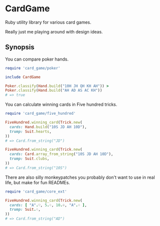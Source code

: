 CardGame
========

Ruby utility library for various card games.

Really just me playing around with design ideas.

Synopsis
--------

You can compare poker hands.

``` ruby
require 'card_game/poker'

include CardGame

Poker.classify(Hand.build("10H JH QH KH AH")) >
Poker.classify(Hand.build("AH AD AS AC KH"))
# => true
```

You can calculate winning cards in Five hundred tricks.

``` ruby
require 'card_game/five_hundred'

FiveHundred.winning_card(Trick.new(
  cards: Hand.build("10S JD AH 10D"),
  trump: Suit.hearts,
))
# => Card.from_string("JD")

FiveHundred.winning_card(Trick.new(
  cards: Card.array_from_string("10S JD AH 10D"),
  trump: Suit.clubs,
))
# => Card.from_string("10S")
```

There are also silly monkeypatches you probably don't want to use in real life,
but make for fun READMEs.

``` ruby
require 'card_game/core_ext'

FiveHundred.winning_card(Trick.new(
  cards: [ "A".♡, 5.♢, 10.♧, "A".♢ ],
  trump: Suit.♢,
))
# => Card.from_string("AD")
```
